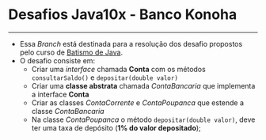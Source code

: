 # Desafios Java10x - Banco Konoha
___

- Essa *Branch* está destinada para a resolução dos desafio propostos pelo curso de [Batismo de Java](https://batismodejava.dev/).
- O desafio consiste em:
  - Criar uma *interface* chamada **Conta** com os métodos `consultarSaldo()` e `depositar(double valor)`
  - Criar uma **classe abstrata** chamada *ContaBancaria* que implementa a interface **Conta**
  - Criar as classes *ContaCorrente* e *ContaPoupanca* que estende a classe *ContaBancaria*
  - Na classe *ContaPoupanca* o método `depositar(double valor)`, deve ter uma taxa de depósito (**1% do valor depositado**);
